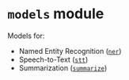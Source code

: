 # `models` module

Models for:

- Named Entity Recognition ([`ner`](ner/README.md))
- Speech-to-Text ([`stt`](stt/README.md))
- Summarization ([`summarize`](summarize/README.md))
